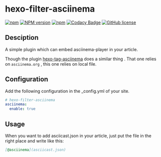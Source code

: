 # hexo-filter-asciinema

[![npm](https://img.shields.io/npm/v/npm.svg)](https://nodejs.org/en/)
[![NPM version](https://badge.fury.io/js/hexo-filter-asciinema.svg)](https://www.npmjs.com/package/hexo-filter-asciinema)
[![npm](https://img.shields.io/npm/dt/hexo-filter-asciinema.svg)](https://www.npmjs.com/package/hexo-filter-asciinema)
[![Codacy Badge](https://api.codacy.com/project/badge/Grade/04ff04838dac48d4823abc88165c36fb)](https://www.codacy.com/app/mythsman/hexo-filter-asciinema?utm_source=github.com&amp;utm_medium=referral&amp;utm_content=mythsman/hexo-filter-asciinema&amp;utm_campaign=Badge_Grade)
[![GitHub license](https://img.shields.io/github/license/mythsman/hexo-filter-asciinema.svg)](https://github.com/mythsman/hexo-filter-asciinema/blob/master/LICENSE)


## Desciption

A simple plugin which can embed asciinema-player in your article.

Though the plugin [hexo-tag-asciinema](https://github.com/narongdejsrn/hexo-tag-asciinema) does a similar thing . That one relies on `asciinema.org` ,  this one relies on local file.

## Configuration
Add the following configuration in the _config.yml of your site.

```yml
# hexo-filter-asciinema
asciinema:
  enable: true
```

## Usage
When you want to add asciicast.json in your article, just put the file in the right place and write like this:
```markdown
[@asciinema](asciicast.json)
```
